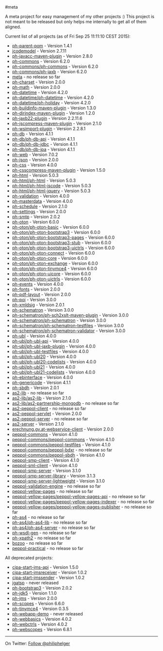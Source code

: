 #meta

A meta project for easy management of my other projects :)
This project is not meant to be released but only helps me internally to get all of them aligned.

Current list of all projects (as of Fri Sep 25 11:11:10 CEST 2015):

 * [ph-parent-pom](https://github.com/phax/ph-parent-pom) - Version 1.4.1
 * [jcodemodel](https://github.com/phax/jcodemodel) - Version 2.7.11
 * [ph-javacc-maven-plugin](https://github.com/phax/ph-javacc-maven-plugin) - Version 2.8.0
 * [ph-commons](https://github.com/phax/ph-commons) - Version 6.2.0
 * [ph-commons/ph-commons](https://github.com/phax/ph-commons) - Version 6.2.0
 * [ph-commons/ph-jaxb](https://github.com/phax/ph-commons) - Version 6.2.0
 * [meta](https://github.com/phax/meta) - no release so far
 * [ph-charset](https://github.com/phax/ph-charset) - Version 2.0.0
 * [ph-math](https://github.com/phax/ph-math) - Version 2.0.0
 * [ph-datetime](https://github.com/phax/ph-datetime) - Version 4.2.0
 * [ph-datetime/ph-datetime](https://github.com/phax/ph-datetime) - Version 4.2.0
 * [ph-datetime/ph-holiday](https://github.com/phax/ph-datetime) - Version 4.2.0
 * [ph-buildinfo-maven-plugin](https://github.com/phax/ph-buildinfo-maven-plugin) - Version 1.3.0
 * [ph-dirindex-maven-plugin](https://github.com/phax/ph-dirindex-maven-plugin) - Version 1.2.0
 * [ph-jaxb22-plugin](https://github.com/phax/ph-jaxb22-plugin) - Version 2.2.11.6
 * [ph-jscompress-maven-plugin](https://github.com/phax/ph-jscompress-maven-plugin) - Version 2.1.0
 * [ph-wsimport-plugin](https://github.com/phax/ph-wsimport-plugin) - Version 2.2.8.1
 * [ph-db](https://github.com/phax/ph-db) - Version 4.1.1
 * [ph-db/ph-db-api](https://github.com/phax/ph-db) - Version 4.1.1
 * [ph-db/ph-db-jdbc](https://github.com/phax/ph-db) - Version 4.1.1
 * [ph-db/ph-db-jpa](https://github.com/phax/ph-db) - Version 4.1.1
 * [ph-web](https://github.com/phax/ph-web) - Version 7.0.2
 * [ph-json](https://github.com/phax/ph-json) - Version 2.0.0
 * [ph-css](https://github.com/phax/ph-css) - Version 4.0.0
 * [ph-csscompress-maven-plugin](https://github.com/phax/ph-csscompress-maven-plugin) - Version 1.5.0
 * [ph-html](https://github.com/phax/ph-html) - Version 5.0.3
 * [ph-html/ph-html](https://github.com/phax/ph-html) - Version 5.0.3
 * [ph-html/ph-html-jscode](https://github.com/phax/ph-html) - Version 5.0.3
 * [ph-html/ph-html-jquery](https://github.com/phax/ph-html) - Version 5.0.3
 * [ph-validation](https://github.com/phax/ph-validation) - Version 4.0.0
 * [ph-masterdata](https://github.com/phax/ph-masterdata) - Version 4.0.0
 * [ph-schedule](https://github.com/phax/ph-schedule) - Version 2.1.0
 * [ph-settings](https://github.com/phax/ph-settings) - Version 2.0.0
 * [ph-smtp](https://github.com/phax/ph-smtp) - Version 2.0.2
 * [ph-oton](https://github.com/phax/ph-oton) - Version 6.0.0
 * [ph-oton/ph-oton-basic](https://github.com/phax/ph-oton) - Version 6.0.0
 * [ph-oton/ph-oton-bootstrap3](https://github.com/phax/ph-oton) - Version 6.0.0
 * [ph-oton/ph-oton-bootstrap3-pages](https://github.com/phax/ph-oton) - Version 6.0.0
 * [ph-oton/ph-oton-bootstrap3-stub](https://github.com/phax/ph-oton) - Version 6.0.0
 * [ph-oton/ph-oton-bootstrap3-uictrls](https://github.com/phax/ph-oton) - Version 6.0.0
 * [ph-oton/ph-oton-connect](https://github.com/phax/ph-oton) - Version 6.0.0
 * [ph-oton/ph-oton-core](https://github.com/phax/ph-oton) - Version 6.0.0
 * [ph-oton/ph-oton-exchange](https://github.com/phax/ph-oton) - Version 6.0.0
 * [ph-oton/ph-oton-tinymce4](https://github.com/phax/ph-oton) - Version 6.0.0
 * [ph-oton/ph-oton-uicore](https://github.com/phax/ph-oton) - Version 6.0.0
 * [ph-oton/ph-oton-uictrls](https://github.com/phax/ph-oton) - Version 6.0.0
 * [ph-events](https://github.com/phax/ph-events) - Version 4.0.0
 * [ph-fonts](https://github.com/phax/ph-fonts) - Version 2.0.0
 * [ph-pdf-layout](https://github.com/phax/ph-pdf-layout) - Version 2.0.0
 * [ph-poi](https://github.com/phax/ph-poi) - Version 3.0.0
 * [ph-xmldsig](https://github.com/phax/ph-xmldsig) - Version 2.0.1
 * [ph-schematron](https://github.com/phax/ph-schematron) - Version 3.0.0
 * [ph-schematron/ph-sch2xslt-maven-plugin](https://github.com/phax/ph-schematron) - Version 3.0.0
 * [ph-schematron/ph-schematron](https://github.com/phax/ph-schematron) - Version 3.0.0
 * [ph-schematron/ph-schematron-testfiles](https://github.com/phax/ph-schematron) - Version 3.0.0
 * [ph-schematron/ph-schematron-validator](https://github.com/phax/ph-schematron) - Version 3.0.0
 * [ph-ubl](https://github.com/phax/ph-ubl) - Version 4.0.0
 * [ph-ubl/ph-ubl-api](https://github.com/phax/ph-ubl) - Version 4.0.0
 * [ph-ubl/ph-ubl-jaxb-plugin](https://github.com/phax/ph-ubl) - Version 4.0.0
 * [ph-ubl/ph-ubl-testfiles](https://github.com/phax/ph-ubl) - Version 4.0.0
 * [ph-ubl/ph-ubl20](https://github.com/phax/ph-ubl) - Version 4.0.0
 * [ph-ubl/ph-ubl20-codelists](https://github.com/phax/ph-ubl) - Version 4.0.0
 * [ph-ubl/ph-ubl21](https://github.com/phax/ph-ubl) - Version 4.0.0
 * [ph-ubl/ph-ubl21-codelists](https://github.com/phax/ph-ubl) - Version 4.0.0
 * [ph-ebinterface](https://github.com/phax/ph-ebinterface) - Version 4.0.0
 * [ph-genericode](https://github.com/phax/ph-genericode) - Version 4.1.1
 * [ph-sbdh](https://github.com/phax/ph-sbdh) - Version 2.0.1
 * [as2-lib](https://github.com/phax/as2-lib) - no release so far
 * [as2-lib/as2-lib](https://github.com/phax/as2-lib) - Version 2.1.0
 * [as2-lib/as2-partnership-mongodb](https://github.com/phax/as2-lib) - no release so far
 * [as2-peppol-client](https://github.com/phax/as2-peppol-client) - no release so far
 * [as2-peppol-servlet](https://github.com/phax/as2-peppol-servlet) - Version 2.0.0
 * [as2-peppol-server](https://github.com/phax/as2-peppol-server) - no release so far
 * [as2-server](https://github.com/phax/as2-server) - Version 2.1.0
 * [erechnung.gv.at-webservice-client](https://github.com/phax/erechnung.gv.at-webservice-client) - Version 2.0.0
 * [peppol-commons](https://github.com/phax/peppol-commons) - Version 4.1.0
 * [peppol-commons/peppol-commons](https://github.com/phax/peppol-commons) - Version 4.1.0
 * [peppol-commons/peppol-testfiles](https://github.com/phax/peppol-commons) - Version 4.1.0
 * [peppol-commons/peppol-bdxr](https://github.com/phax/peppol-commons) - no release so far
 * [peppol-commons/peppol-sbdh](https://github.com/phax/peppol-commons) - Version 4.1.0
 * [peppol-smp-client](https://github.com/phax/peppol-smp-client) - Version 4.1.0
 * [peppol-sml-client](https://github.com/phax/peppol-sml-client) - Version 4.1.0
 * [peppol-smp-server](https://github.com/phax/peppol-smp-server) - Version 3.1.0
 * [peppol-smp-server-library](https://github.com/phax/peppol-smp-server-library) - Version 3.1.3
 * [peppol-smp-server-lightweight](https://github.com/phax/peppol-smp-server-lightweight) - Version 3.1.0
 * [peppol-validation-engine](https://github.com/phax/peppol-validation-engine) - no release so far
 * [peppol-yellow-pages](https://github.com/phax/peppol-yellow-pages) - no release so far
 * [peppol-yellow-pages/peppol-yellow-pages-api](https://github.com/phax/peppol-yellow-pages) - no release so far
 * [peppol-yellow-pages/peppol-yellow-pages-indexer](https://github.com/phax/peppol-yellow-pages) - no release so far
 * [peppol-yellow-pages/peppol-yellow-pages-publisher](https://github.com/phax/peppol-yellow-pages) - no release so far
 * [ph-as4](https://github.com/phax/ph-as4) - no release so far
 * [ph-as4/ph-as4-lib](https://github.com/phax/ph-as4) - no release so far
 * [ph-as4/ph-as4-server](https://github.com/phax/ph-as4) - no release so far
 * [ph-wsdl-gen](https://github.com/phax/ph-wsdl-gen) - no release so far
 * [ph-xpath2](https://github.com/phax/ph-xpath2) - no release so far
 * [bozoo](https://github.com/phax/bozoo) - no release so far
 * [peppol-practical](https://github.com/phax/peppol-practical) - no release so far

All deprecated projects:

 * [cipa-start-jms-api](https://github.com/phax/cipa-start-jms-api) - Version 1.5.0
 * [cipa-start-jmsreceiver](https://github.com/phax/cipa-start-jmsreceiver) - Version 1.0.2
 * [cipa-start-jmssender](https://github.com/phax/cipa-start-jmssender) - Version 1.0.2
 * [jgatsp](https://github.com/phax/jgatsp) - never released
 * [ph-bootstrap3](https://github.com/phax/ph-bootstrap3) - Version 2.0.2
 * [ph-jdk5](https://github.com/phax/ph-jdk5) - Version 1.1.0
 * [ph-jms](https://github.com/phax/ph-jms) - Version 2.0.0
 * [ph-scopes](https://github.com/phax/ph-scopes) - Version 6.6.0
 * [ph-tinymce4](https://github.com/phax/ph-tinymce4) - Version 0.3.5
 * [ph-webapp-demo](https://github.com/phax/ph-webapp-demo) - never released
 * [ph-webbasics](https://github.com/phax/ph-webbasics) - Version 4.0.2
 * [ph-webctrls](https://github.com/phax/ph-webctrls) - Version 4.0.2
 * [ph-webscopes](https://github.com/phax/ph-webscopes) - Version 6.8.1
 
---

On Twitter: <a href="https://twitter.com/philiphelger">Follow @philiphelger</a>
